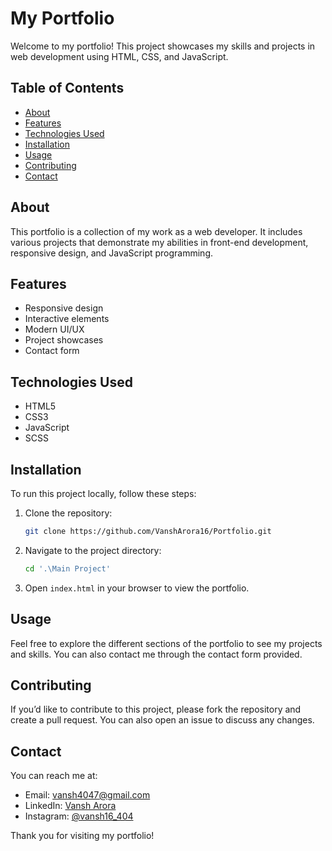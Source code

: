 

# My Portfolio

Welcome to my portfolio! This project showcases my skills and projects in web development using HTML, CSS, and JavaScript.

## Table of Contents

- [About](#about)
- [Features](#features)
- [Technologies Used](#technologies-used)
- [Installation](#installation)
- [Usage](#usage)
- [Contributing](#contributing)
- [Contact](#contact)

## About

This portfolio is a collection of my work as a web developer. It includes various projects that demonstrate my abilities in front-end development, responsive design, and JavaScript programming.

## Features

- Responsive design
- Interactive elements
- Modern UI/UX
- Project showcases
- Contact form

## Technologies Used

- HTML5
- CSS3
- JavaScript
- SCSS

## Installation

To run this project locally, follow these steps:

1. Clone the repository:
   ```bash
   git clone https://github.com/VanshArora16/Portfolio.git
   ```
2. Navigate to the project directory:
   ```bash
   cd '.\Main Project'
   ```
3. Open `index.html` in your browser to view the portfolio.

## Usage

Feel free to explore the different sections of the portfolio to see my projects and skills. You can also contact me through the contact form provided.

## Contributing

If you’d like to contribute to this project, please fork the repository and create a pull request. You can also open an issue to discuss any changes.

## Contact

You can reach me at:
* Email: vansh4047@gmail.com
* LinkedIn: [Vansh Arora](https://www.linkedin.com/in/vansh-arora-b101872a1/)
* Instagram: [@vansh16_404](https://www.instagram.com/vansh16_404/)

Thank you for visiting my portfolio!
